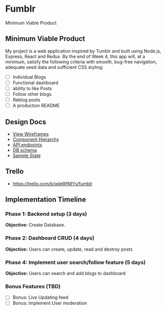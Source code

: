 # Fumblr

Minimum Viable Product

## Minimum Viable Product

My project is a web application inspired by Tumblr and built using Node.js, Express, React and Redux. By the end of Week 4, this app will, at a minimum, satisfy the following criteria with smooth, bug-free navigation, adequate seed data and sufficient CSS styling:

- [ ] Individual Blogs
- [ ] Functional dashboard
- [ ] ability to like Posts
- [ ] Follow other blogs
- [ ] Reblog posts
- [ ] A production README

## Design Docs
* [View Wireframes][wireframes]
* [Component Hierarchy][components]
* [API endpoints][api-endpoints]
* [DB schema][schema]
* [Sample State][sample-state]

[wireframes]: ../docs/wireframes
[components]: ../docs/component-hierarchy.md
[sample-state]: ../docs/sample-state.md
[api-endpoints]: ../docs/api-endpoints.md
[schema]: ../docs/schema.md

## Trello

* https://trello.com/b/wIeWfMYv/fumblr

## Implementation Timeline

### Phase 1: Backend setup (3 days)

**Objective:** Create Database.

### Phase 2: Dashboard CRUD (4 days)

**Objective:** Users can create, update, read and destroy posts


### Phase 4: Implement user search/follow feature (5 days)

**Objective:** Users can search and add blogs to dashboard


### Bonus Features (TBD)
- [ ] Bonus: Live Updating feed
- [ ] Bonus: Implement User moderation
